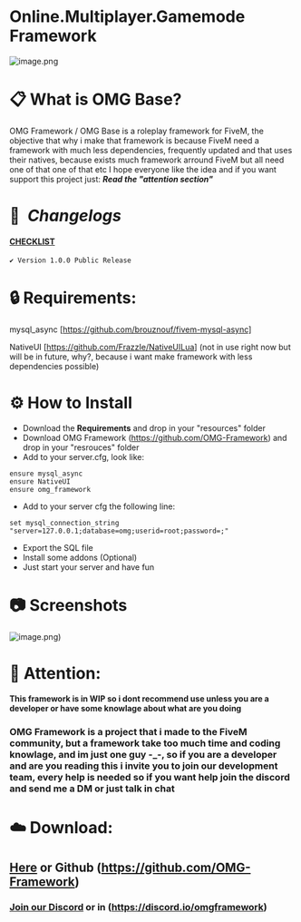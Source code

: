 # Online.Multiplayer.Gamemode Framework
![image.png](https://i.imgur.com/cezc10o.png)
# :clipboard: **What is OMG Base?**

OMG Framework / OMG Base is a roleplay framework for FiveM, the objective that why i make that framework is because FiveM need a framework with much less dependencies, frequently updated and that uses their natives, because exists much framework arround FiveM but all need one of that one of that etc
I hope everyone like the idea and if you want support this project just:
***Read the "attention section"***

# :memo:  ***Changelogs***
#### [CHECKLIST](https://github.com/OMG-Framework)
```
✔️ Version 1.0.0 Public Release
```

# :lock: **Requirements:**

mysql_async [https://github.com/brouznouf/fivem-mysql-async]

NativeUI [https://github.com/FrazzIe/NativeUILua] (not in use right now but will be in future, why?, because i want make framework with less dependencies possible)

# :gear: **How to Install**

- Download the **Requirements** and drop in your "resources" folder
- Download OMG Framework (https://github.com/OMG-Framework) and drop in your "resrouces" folder
- Add to your server.cfg, look like:
```
ensure mysql_async
ensure NativeUI
ensure omg_framework
```
- Add to your server cfg the following line:
```
set mysql_connection_string "server=127.0.0.1;database=omg;userid=root;password=;"
```
- Export the SQL file
- Install some addons (Optional)
- Just start your server and have fun

# :camera: **Screenshots**
![image.png)](https://i.imgur.com/P6bQqCY.png)

# :bookmark: **Attention:**
**This framework is in WIP so i dont recommend use unless you are a developer or have some knowlage about what are you doing**

### OMG Framework is a project that i made to the FiveM community, but a framework take too much time and coding knowlage, and im just one guy -_-, so if you are a developer and are you reading this i invite you to join our development team, every help is needed so if you want help join the discord and send me a DM or just talk in chat

# :cloud: **Download:**

## [Here](https://github.com/OMG-Framework) or Github (https://github.com/OMG-Framework)
### [Join our Discord](https://discord.gg/84ND2UQ) or in (https://discord.io/omgframework)
